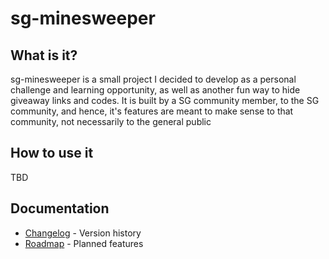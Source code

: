 # sg-minesweeper

## What is it?

sg-minesweeper is a small project I decided to develop as a personal challenge and learning opportunity, as well as another fun way to hide giveaway links and codes. It is built by a SG community member, to the SG community, and hence, it's features are meant to make sense to that community, not necessarily to the general public

## How to use it

TBD

## Documentation

- [Changelog](CHANGELOG.md) - Version history
- [Roadmap](ROADMAP.md) - Planned features
